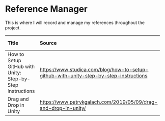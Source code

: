 # Reference Manager

This is where I will record and manage my references throughout the project.

| Title  | Source | Author | Date of Use | Reference Type | My Use |
| :----- | :----- | :----- | :-----      | :-----         | :----- |
| How to Setup GitHub with Unity: Step-by-Step Instructions | https://www.studica.com/blog/how-to-setup-github-with-unity-step-by-step-instructions | Kristiel | 04/10/21 | Blog Post | Setup Instructions |
| Drag and Drop in Unity | https://www.patrykgalach.com/2019/05/09/drag-and-drop-in-unity/ | Patryk Galach | 05/10/21 | Blog Post | Unity Research |